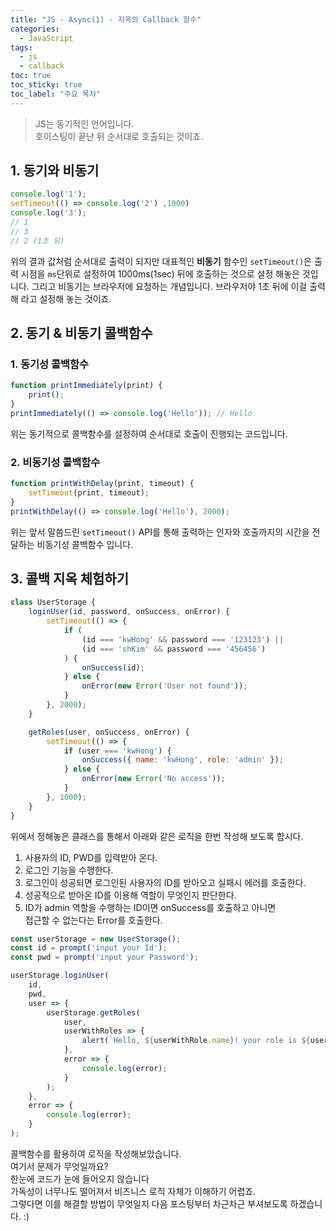 ```yaml
---
title: "JS - Async(1) - 지옥의 Callback 함수"
categories: 
  - JavaScript
tags:
  - js
  - callback
toc: true
toc_sticky: true
toc_label: "주요 목차"
---
```


> JS는 동기적인 언어입니다.  
호이스팅이 끝난 뒤 순서대로 호출되는 것이죠.

## 1. 동기와 비동기
```js
console.log('1');
setTimeout(() => console.log('2') ,1000)
console.log('3');
// 1
// 3
// 2 (1초 뒤)
```
위의 결과 값처럼 순서대로 출력이 되지만 대표적인 **비동기** 함수인 `setTimeout()`은 출력 시점을 `ms`단위로 설정하여 1000ms(1sec) 뒤에 호출하는 것으로 설정 해놓은 것입니다. 그리고 비동기는 브라우저에 요청하는 개념입니다. 브라우저야 1초 뒤에 이걸 출력해 라고 설정해 놓는 것이죠.

## 2. 동기 & 비동기 콜백함수

### 1. 동기성 콜백함수
```js
function printImmediately(print) {
    print();
}
printImmediately(() => console.log('Hello')); // Hello
```
위는 동기적으로 콜백함수를 설정하여 순서대로 호출이 진행되는 코드입니다.  

### 2. 비동기성 콜백함수
```js
function printWithDelay(print, timeout) {
    setTimeout(print, timeout);
}
printWithDelay(() => console.log('Hello'), 2000);
```
위는 앞서 말씀드린 `setTimeout()` API를 통해 출력하는 인자와 호출까지의 시간을 전달하는 비동기성 콜백함수 입니다.

## 3. 콜백 지옥 체험하기
```js
class UserStorage {
    loginUser(id, password, onSuccess, onError) {
        setTimeout(() => {
            if (
                (id === 'kwHong' && password === '123123') ||
                (id === 'shKim' && password === '456456')
            ) {
                onSuccess(id);
            } else {
                onError(new Error('User not found'));
            }
        }, 2000);
    }

    getRoles(user, onSuccess, onError) {
        setTimeout(() => {
            if (user === 'kwHong') {
                onSuccess({ name: 'kwHong', role: 'admin' });
            } else {
                onError(new Error('No access'));
            }
        }, 1000);
    }
}
```
위에서 정해놓은 클래스를 통해서 아래와 같은 로직을 한번 작성해 보도록 합시다.  
1. 사용자의 ID, PWD를 입력받아 온다.
2. 로그인 기능을 수행한다. 
3. 로그인이 성공되면 로그인된 사용자의 ID를 받아오고 실패시 에러를 호출한다.
4. 성공적으로 받아온 ID를 이용해 역할이 무엇인지 판단한다.
5. ID가 admin 역할을 수행하는 ID이면 onSuccess를 호출하고 아니면  
접근할 수 없는다는 Error를 호출한다.

```js
const userStorage = new UserStorage();
const id = prompt('input your Id');
const pwd = prompt('input your Password');

userStorage.loginUser(
    id,
    pwd,
    user => {
        userStorage.getRoles(
            user,
            userWithRoles => {
                alert(`Hello, ${userWithRole.name}! your role is ${userWithRole.role}`);
            },
            error => {
                console.log(error);
            }
        );
    },
    error => {
        console.log(error);
    }
);
```
콜백함수를 활용하여 로직을 작성해보았습니다.  
여기서 문제가 무엇일까요?  
한눈에 코드가 눈에 들어오지 않습니다  
가독성이 너무나도 떨어져서 비즈니스 로직 자체가 이해하기 어렵죠.  
그렇다면 이를 해결할 방법이 무엇일지 다음 포스팅부터 차근차근 부셔보도록 하겠습니다. :)